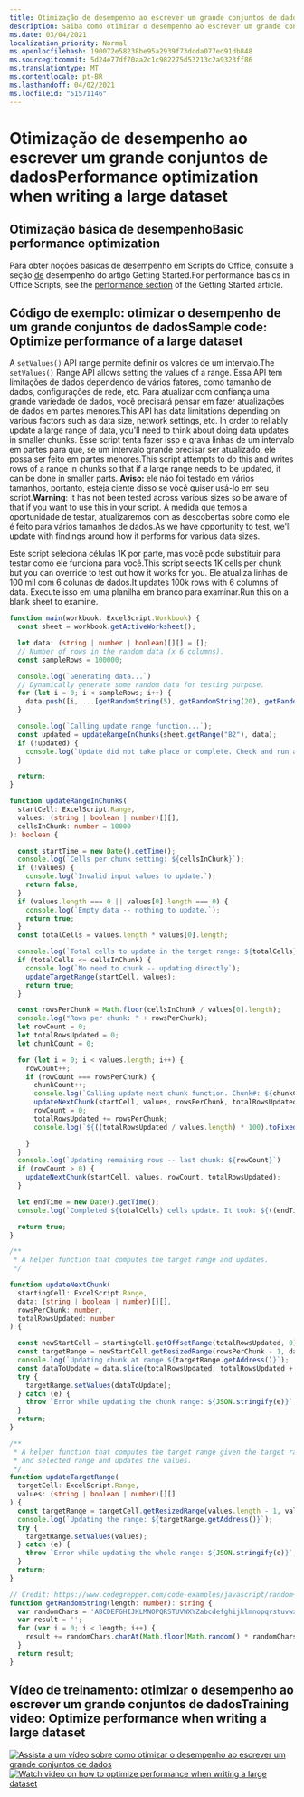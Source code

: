 ```yaml
---
title: Otimização de desempenho ao escrever um grande conjuntos de dados
description: Saiba como otimizar o desempenho ao escrever um grande conjuntos de dados em Scripts do Office.
ms.date: 03/04/2021
localization_priority: Normal
ms.openlocfilehash: 190072e58238be95a2939f73dcda077ed91db848
ms.sourcegitcommit: 5d24e77df70aa2c1c982275d53213c2a9323ff86
ms.translationtype: MT
ms.contentlocale: pt-BR
ms.lasthandoff: 04/02/2021
ms.locfileid: "51571146"
---
```

# <a name="performance-optimization-when-writing-a-large-dataset"></a><span data-ttu-id="7769a-103">Otimização de desempenho ao escrever um grande conjuntos de dados</span><span class="sxs-lookup"><span data-stu-id="7769a-103">Performance optimization when writing a large dataset</span></span>

## <a name="basic-performance-optimization"></a><span data-ttu-id="7769a-104">Otimização básica de desempenho</span><span class="sxs-lookup"><span data-stu-id="7769a-104">Basic performance optimization</span></span>

<span data-ttu-id="7769a-105">Para obter noções básicas de desempenho em Scripts do Office, consulte a seção [de](getting-started.md#basic-performance-considerations) desempenho do artigo Getting Started.</span><span class="sxs-lookup"><span data-stu-id="7769a-105">For performance basics in Office Scripts, see the [performance section](getting-started.md#basic-performance-considerations) of the Getting Started article.</span></span>

## <a name="sample-code-optimize-performance-of-a-large-dataset"></a><span data-ttu-id="7769a-106">Código de exemplo: otimizar o desempenho de um grande conjuntos de dados</span><span class="sxs-lookup"><span data-stu-id="7769a-106">Sample code: Optimize performance of a large dataset</span></span>

<span data-ttu-id="7769a-107">A `setValues()` API range permite definir os valores de um intervalo.</span><span class="sxs-lookup"><span data-stu-id="7769a-107">The `setValues()` Range API allows setting the values of a range.</span></span> <span data-ttu-id="7769a-108">Essa API tem limitações de dados dependendo de vários fatores, como tamanho de dados, configurações de rede, etc. Para atualizar com confiança uma grande variedade de dados, você precisará pensar em fazer atualizações de dados em partes menores.</span><span class="sxs-lookup"><span data-stu-id="7769a-108">This API has data limitations depending on various factors such as data size, network settings, etc. In order to reliably update a large range of data, you'll need to think about doing data updates in smaller chunks.</span></span> <span data-ttu-id="7769a-109">Esse script tenta fazer isso e grava linhas de um intervalo em partes para que, se um intervalo grande precisar ser atualizado, ele possa ser feito em partes menores.</span><span class="sxs-lookup"><span data-stu-id="7769a-109">This script attempts to do this and writes rows of a range in chunks so that if a large range needs to be updated, it can be done in smaller parts.</span></span> <span data-ttu-id="7769a-110">**Aviso:** ele não foi testado em vários tamanhos, portanto, esteja ciente disso se você quiser usá-lo em seu script.</span><span class="sxs-lookup"><span data-stu-id="7769a-110">**Warning**: It has not been tested across various sizes so be aware of that if you want to use this in your script.</span></span> <span data-ttu-id="7769a-111">À medida que temos a oportunidade de testar, atualizaremos com as descobertas sobre como ele é feito para vários tamanhos de dados.</span><span class="sxs-lookup"><span data-stu-id="7769a-111">As we have opportunity to test, we'll update with findings around how it performs for various data sizes.</span></span>

<span data-ttu-id="7769a-112">Este script seleciona células 1K por parte, mas você pode substituir para testar como ele funciona para você.</span><span class="sxs-lookup"><span data-stu-id="7769a-112">This script selects 1K cells per chunk but you can override to test out how it works for you.</span></span> <span data-ttu-id="7769a-113">Ele atualiza linhas de 100 mil com 6 colunas de dados.</span><span class="sxs-lookup"><span data-stu-id="7769a-113">It updates 100k rows with 6 columns of data.</span></span> <span data-ttu-id="7769a-114">Execute isso em uma planilha em branco para examinar.</span><span class="sxs-lookup"><span data-stu-id="7769a-114">Run this on a blank sheet to examine.</span></span>

```TypeScript
function main(workbook: ExcelScript.Workbook) {
  const sheet = workbook.getActiveWorksheet();

  let data: (string | number | boolean)[][] = [];
  // Number of rows in the random data (x 6 columns).
  const sampleRows = 100000;

  console.log(`Generating data...`)
  // Dynamically generate some random data for testing purpose. 
  for (let i = 0; i < sampleRows; i++) {
    data.push([i, ...[getRandomString(5), getRandomString(20), getRandomString(10), Math.random()], "Sample data"]);
  }

  console.log(`Calling update range function...`);
  const updated = updateRangeInChunks(sheet.getRange("B2"), data);
  if (!updated) {
    console.log(`Update did not take place or complete. Check and run again.`)
  }

  return;
}

function updateRangeInChunks(
  startCell: ExcelScript.Range,
  values: (string | boolean | number)[][],
  cellsInChunk: number = 10000
): boolean {

  const startTime = new Date().getTime();
  console.log(`Cells per chunk setting: ${cellsInChunk}`);
  if (!values) {
    console.log(`Invalid input values to update.`);
    return false;
  }
  if (values.length === 0 || values[0].length === 0) {
    console.log(`Empty data -- nothing to update.`);
    return true;
  }
  const totalCells = values.length * values[0].length;

  console.log(`Total cells to update in the target range: ${totalCells}`);
  if (totalCells <= cellsInChunk) {
    console.log(`No need to chunk -- updating directly`);
    updateTargetRange(startCell, values);
    return true;
  }

  const rowsPerChunk = Math.floor(cellsInChunk / values[0].length);
  console.log("Rows per chunk: " + rowsPerChunk);
  let rowCount = 0;
  let totalRowsUpdated = 0;
  let chunkCount = 0;

  for (let i = 0; i < values.length; i++) {
    rowCount++;
    if (rowCount === rowsPerChunk) {
      chunkCount++;
      console.log(`Calling update next chunk function. Chunk#: ${chunkCount}`);
      updateNextChunk(startCell, values, rowsPerChunk, totalRowsUpdated);
      rowCount = 0;
      totalRowsUpdated += rowsPerChunk;
      console.log(`${((totalRowsUpdated / values.length) * 100).toFixed(1)}% Done`);

    }
  }
  console.log(`Updating remaining rows -- last chunk: ${rowCount}`)
  if (rowCount > 0) {
    updateNextChunk(startCell, values, rowCount, totalRowsUpdated);
  }

  let endTime = new Date().getTime();
  console.log(`Completed ${totalCells} cells update. It took: ${((endTime - startTime) / 1000).toFixed(6)} seconds to complete. ${((((endTime  - startTime) / 1000)) / cellsInChunk).toFixed(8)} seconds per ${cellsInChunk} cells-chunk.`);

  return true;
}

/**
 * A helper function that computes the target range and updates. 
 */

function updateNextChunk(
  startingCell: ExcelScript.Range,
  data: (string | boolean | number)[][],
  rowsPerChunk: number,
  totalRowsUpdated: number
) {

  const newStartCell = startingCell.getOffsetRange(totalRowsUpdated, 0);
  const targetRange = newStartCell.getResizedRange(rowsPerChunk - 1, data[0].length - 1);
  console.log(`Updating chunk at range ${targetRange.getAddress()}`);
  const dataToUpdate = data.slice(totalRowsUpdated, totalRowsUpdated + rowsPerChunk);
  try {
    targetRange.setValues(dataToUpdate);
  } catch (e) {
    throw `Error while updating the chunk range: ${JSON.stringify(e)}`;
  }
  return;
}

/**
 * A helper function that computes the target range given the target range's starting cell
 * and selected range and updates the values.
 */
function updateTargetRange(
  targetCell: ExcelScript.Range,
  values: (string | boolean | number)[][]
) {
  const targetRange = targetCell.getResizedRange(values.length - 1, values[0].length - 1);
  console.log(`Updating the range: ${targetRange.getAddress()}`);
  try {
    targetRange.setValues(values);
  } catch (e) {
    throw `Error while updating the whole range: ${JSON.stringify(e)}`;
  }
  return;
}

// Credit: https://www.codegrepper.com/code-examples/javascript/random+text+generator+javascript
function getRandomString(length: number): string {
  var randomChars = 'ABCDEFGHIJKLMNOPQRSTUVWXYZabcdefghijklmnopqrstuvwxyz0123456789';
  var result = '';
  for (var i = 0; i < length; i++) {
    result += randomChars.charAt(Math.floor(Math.random() * randomChars.length));
  }
  return result;
}
```

## <a name="training-video-optimize-performance-when-writing-a-large-dataset"></a><span data-ttu-id="7769a-115">Vídeo de treinamento: otimizar o desempenho ao escrever um grande conjuntos de dados</span><span class="sxs-lookup"><span data-stu-id="7769a-115">Training video: Optimize performance when writing a large dataset</span></span>

<span data-ttu-id="7769a-116">[![Assista a um vídeo sobre como otimizar o desempenho ao escrever um grande conjuntos de dados](../../images/largedata-vid.png)](https://youtu.be/BP9Kp0Ltj7U "Vídeo sobre como otimizar o desempenho ao escrever um grande conjuntos de dados")</span><span class="sxs-lookup"><span data-stu-id="7769a-116">[![Watch video on how to optimize performance when writing a large dataset](../../images/largedata-vid.png)](https://youtu.be/BP9Kp0Ltj7U "Video on how to optimize performance when writing a large dataset")</span></span>
